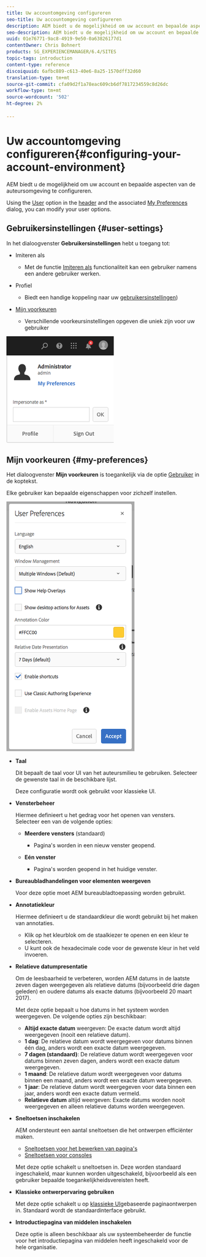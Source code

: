 ```yaml
---
title: Uw accountomgeving configureren
seo-title: Uw accountomgeving configureren
description: AEM biedt u de mogelijkheid om uw account en bepaalde aspecten van de auteursomgeving te configureren
seo-description: AEM biedt u de mogelijkheid om uw account en bepaalde aspecten van de auteursomgeving te configureren
uuid: 01e76771-9ac8-4919-9e50-0a63826177d1
contentOwner: Chris Bohnert
products: SG_EXPERIENCEMANAGER/6.4/SITES
topic-tags: introduction
content-type: reference
discoiquuid: 6afbc889-c613-40e6-8a25-1570dff32d60
translation-type: tm+mt
source-git-commit: cfa09d2f1a78eac609cb6df7817234559c8d26dc
workflow-type: tm+mt
source-wordcount: '502'
ht-degree: 2%

---
```



# Uw accountomgeving configureren{#configuring-your-account-environment}

AEM biedt u de mogelijkheid om uw account en bepaalde aspecten van de auteursomgeving te configureren.

Using the [User](/help/sites-authoring/user-properties.md#user-settings) option in the [header](/help/sites-authoring/basic-handling.md#the-header) and the associated [My Preferences](#my-preferences) dialog, you can modify your user options.

## Gebruikersinstellingen {#user-settings}

In het dialoogvenster **Gebruikersinstellingen** hebt u toegang tot:

* Imiteren als

   * Met de functie [Imiteren als](/help/sites-administering/security.md#impersonating-another-user) functionaliteit kan een gebruiker namens een andere gebruiker werken.

* Profiel

   * Biedt een handige koppeling naar uw [gebruikersinstellingen](/help/sites-administering/security.md))

* [Mijn voorkeuren](/help/sites-authoring/user-properties.md#my-preferences)

   * Verschillende voorkeursinstellingen opgeven die uniek zijn voor uw gebruiker

![screen_shot_2018-03-20at103808](assets/screen_shot_2018-03-20at103808.png)

## Mijn voorkeuren {#my-preferences}

Het dialoogvenster **Mijn voorkeuren** is toegankelijk via de optie [Gebruiker](/help/sites-authoring/user-properties.md#user-settings) in de koptekst.

Elke gebruiker kan bepaalde eigenschappen voor zichzelf instellen.

![screen_shot_2018-03-20at102118](assets/screen_shot_2018-03-20at102118.png)

* **Taal**

   Dit bepaalt de taal voor UI van het auteursmilieu te gebruiken. Selecteer de gewenste taal in de beschikbare lijst.

   Deze configuratie wordt ook gebruikt voor klassieke UI.

* **Vensterbeheer**

   Hiermee definieert u het gedrag voor het openen van vensters. Selecteer een van de volgende opties:

   * **Meerdere vensters** (standaard)

      * Pagina&#39;s worden in een nieuw venster geopend.
   * **Eén venster**

      * Pagina&#39;s worden geopend in het huidige venster.


* **Bureaubladhandelingen voor elementen weergeven**

   Voor deze optie moet AEM bureaubladtoepassing worden gebruikt.

* **Annotatiekleur**

   Hiermee definieert u de standaardkleur die wordt gebruikt bij het maken van annotaties.

   * Klik op het kleurblok om de staalkiezer te openen en een kleur te selecteren.
   * U kunt ook de hexadecimale code voor de gewenste kleur in het veld invoeren.

* **Relatieve datumpresentatie**

   Om de leesbaarheid te verbeteren, worden AEM datums in de laatste zeven dagen weergegeven als relatieve datums (bijvoorbeeld drie dagen geleden) en oudere datums als exacte datums (bijvoorbeeld 20 maart 2017).

   Met deze optie bepaalt u hoe datums in het systeem worden weergegeven. De volgende opties zijn beschikbaar:

   * **Altijd exacte datum** weergeven: De exacte datum wordt altijd weergegeven (nooit een relatieve datum).
   * **1 dag**: De relatieve datum wordt weergegeven voor datums binnen één dag, anders wordt een exacte datum weergegeven.
   * **7 dagen (standaard)**: De relatieve datum wordt weergegeven voor datums binnen zeven dagen, anders wordt een exacte datum weergegeven.
   * **1 maand**: De relatieve datum wordt weergegeven voor datums binnen een maand, anders wordt een exacte datum weergegeven.
   * **1 jaar**: De relatieve datum wordt weergegeven voor data binnen een jaar, anders wordt een exacte datum vermeld.
   * **Relatieve datum** altijd weergeven: Exacte datums worden nooit weergegeven en alleen relatieve datums worden weergegeven.

* **Sneltoetsen inschakelen**

   AEM ondersteunt een aantal sneltoetsen die het ontwerpen efficiënter maken.

   * [Sneltoetsen voor het bewerken van pagina&#39;s](/help/sites-authoring/page-authoring-keyboard-shortcuts.md)
   * [Sneltoetsen voor consoles](/help/sites-authoring/keyboard-shortcuts.md)

   Met deze optie schakelt u sneltoetsen in. Deze worden standaard ingeschakeld, maar kunnen worden uitgeschakeld, bijvoorbeeld als een gebruiker bepaalde toegankelijkheidsvereisten heeft.

* **Klassieke ontwerpervaring gebruiken**

   Met deze optie schakelt u op [klassieke UI](/help/sites-classic-ui-authoring/home.md)gebaseerde paginaontwerpen in. Standaard wordt de standaardinterface gebruikt.

* **Introductiepagina van middelen inschakelen**

   Deze optie is alleen beschikbaar als uw systeembeheerder de functie voor het introductiepagina van middelen heeft ingeschakeld voor de hele organisatie.

